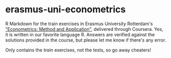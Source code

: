 # erasmus-uni-econometrics
R Markdown for the train exercises in Erasmus University Rotterdam's ["Econometrics: Method and Application"](https://www.coursera.org/learn/erasmus-econometrics), delivered through Coursera. Yes, it is written in our favorite language R. Answers are verified against the solutions provided in the course, but please let me know if there's any error.

Only contains the *train* exercises, not the tests, so go away cheaters!

